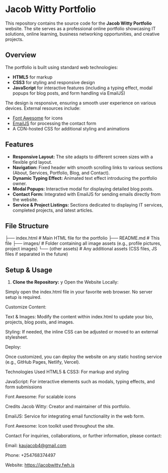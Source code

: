 # Jacob Witty Portfolio

This repository contains the source code for the **Jacob Witty Portfolio** website. The site serves as a professional online portfolio showcasing IT solutions, online learning, business networking opportunities, and creative projects.

## Overview

The portfolio is built using standard web technologies:
- **HTML5** for markup
- **CSS3** for styling and responsive design
- **JavaScript** for interactive features (including a typing effect, modal popups for blog posts, and form handling via EmailJS)

The design is responsive, ensuring a smooth user experience on various devices. External resources include:
- [Font Awesome](https://fontawesome.com/) for icons
- [EmailJS](https://www.emailjs.com/) for processing the contact form
- A CDN-hosted CSS for additional styling and animations

## Features

- **Responsive Layout:** The site adapts to different screen sizes with a flexible grid layout.
- **Navigation:** Fixed header with smooth scrolling links to various sections (About, Services, Portfolio, Blog, and Contact).
- **Dynamic Typing Effect:** Animated text effect introducing the portfolio owner.
- **Modal Popups:** Interactive modal for displaying detailed blog posts.
- **Contact Form:** Integrated with EmailJS for sending emails directly from the website.
- **Service & Project Listings:** Sections dedicated to displaying IT services, completed projects, and latest articles.

## File Structure

├── index.html # Main HTML file for the portfolio ├── README.md # This file ├── images/ # Folder containing all image assets (e.g., profile pictures, project images) └── (other assets) # Any additional assets (CSS files, JS files if separated in the future)


## Setup & Usage

1. **Clone the Repository:**
y
Open the Website Locally:

Simply open the index.html file in your favorite web browser. No server setup is required.

Customize Content:

Text & Images: Modify the content within index.html to update your bio, projects, blog posts, and images.


Styling: If needed, the inline CSS can be adjusted or moved to an external stylesheet.

Deploy:

Once customized, you can deploy the website on any static hosting service (e.g., GitHub Pages, Netlify, Vercel).

Technologies Used
HTML5 & CSS3: For markup and styling

JavaScript: For interactive elements such as modals, typing effects, and form submissions

Font Awesome: For scalable icons


Credits
Jacob Witty: Creator and maintainer of this portfolio.

EmailJS: Service for integrating email functionality in the web form.

Font Awesome: Icon toolkit used throughout the site.



Contact
For inquiries, collaborations, or further information, please contact:

Email: kaujacob4@gmail.com

Phone: +254768374497

Website: https://jacobwitty.fwh.is
